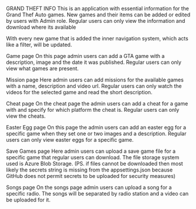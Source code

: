GRAND THEFT INFO
This is an application with essential information for the Grand Thef Auto games. New games and their items can be added or edited by users with Admin role. Regular users can only view the information and download where its available

With every new game that is added the inner navigation system, which acts like a filter, will be updated.

Game page
On this page admin users can add a GTA game with a description, image and the date it was published. Regular users can only view what games are present.

Mission page
Here admin users can add missions for the available games with a name, description and video url. Regular users can only watch the videos for the selected game and read the short description.

Cheat page
On the cheat page the admin users can add a cheat for a game with and specify for which platform the cheat is. Regular users can only view the cheats.

Easter Egg page
On this page the admin users can add an easter egg for a specific game when they set one or two images and a description. Regular users can only view easter eggs for a specific game.

Save Games page
Here admin users can upload a save game file for a specific game that regular users can download. The file storage system used is Azure Blob Storage. (PS. if files cannot be downloaded then most likely the secrets string is missing from the appsettings.json because GitHub does not permit secrets to be uploaded for security measures)

Songs page
On the songs page admin users can upload a song for a specific radio. The songs will be separated by radio station and a video can be uploaded for it.
